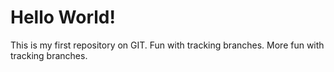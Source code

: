 Hello World!
============

This is my first repository on GIT.
Fun with tracking branches.
More fun with tracking branches.
